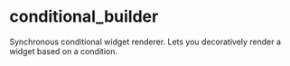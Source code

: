 # conditional_builder

Synchronous conditional widget renderer. Lets you decoratively render a widget based on a condition.
